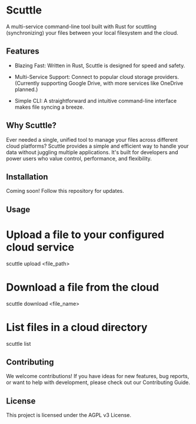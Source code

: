 # Scuttle
A multi-service command-line tool built with Rust for scuttling (synchronizing) your files between your local filesystem and the cloud.

## Features
* Blazing Fast: Written in Rust, Scuttle is designed for speed and safety.

* Multi-Service Support: Connect to popular cloud storage providers. (Currently supporting Google Drive, with more services like OneDrive planned.)

* Simple CLI: A straightforward and intuitive command-line interface makes file syncing a breeze.

## Why Scuttle?
Ever needed a single, unified tool to manage your files across different cloud platforms? Scuttle provides a simple and efficient way to handle your data without juggling multiple applications. It's built for developers and power users who value control, performance, and flexibility.

## Installation
Coming soon! Follow this repository for updates.

## Usage
# Upload a file to your configured cloud service
scuttle upload <file_path>

# Download a file from the cloud
scuttle download <file_name>

# List files in a cloud directory
scuttle list


## Contributing
We welcome contributions! If you have ideas for new features, bug reports, or want to help with development, please check out our Contributing Guide.

## License
This project is licensed under the AGPL v3 License.
